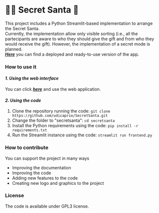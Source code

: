 # 🎅🏻 Secret Santa 🎄
This project includes a Python Streamlit-based implementation to arrange the Secret Santa.<br>
Currently, the implementation allow only visible sorting (i.e., all the partecipants are aware to who they should give the gift and from who they would receive the gift). 
However, the implementation of a secret mode is planned.<br>
***[Here](https://udcsanta.streamlit.app)*** you can find a deployed and ready-to-use version of the app.

### How to use it
#### *1. Using the web interface*
You can click ***[here](https://udcsanta.streamlit.app)*** and use the web application.
#### *2. Using the code*
1. Clone the repository running the code: `git clone https://github.com/udicaprio/SecretSanta.git`
2. Change the folder to "secretsanta": `cd secretsanta`
3. Install the Python requirements using the code: `pip install -r requirements.txt`
4. Run the Streamlit instance using the code: `streamlit run frontend.py`

### How to contribute
You can support the project in many ways
* Improving the documentation
* Improving the code
* Adding new features to the code
* Creating new logo and graphics to the project

### License
The code is available under GPL3 license.
